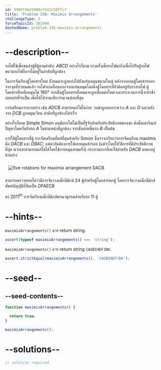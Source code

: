 ```yaml
---
id: 5900f4bd1000cf542c50ffcf
title: 'Problem 336: Maximix Arrangements'
challengeType: 5
forumTopicId: 301994
dashedName: problem-336-maximix-arrangements
---
```


# --description--

รถไฟใช้เพื่อขนส่งตู้สี่ตู้ตามลำดับ: $ABCD$ อย่างไรก็ตาม บางครั้งเมื่อรถไฟมาถึงเพื่อไปรับตู้รถไฟ ขบวนรถไฟก็อาจไม่อยู่ในลำดับที่ถูกต้อง

ในการจัดเรียงตู้โดยสารใหม่ ทั้งหมดจะถูกแบ่งไปยังแท่นหมุนขนาดใหญ่ หลังจากถอดตู้โดยสารออกจากจุดที่กำหนดแล้ว รถไฟจะเคลื่อนออกจากแท่นหมุนโดยดึงตู้โดยสารที่ยังติดอยู่กับรางรถไฟ ตู้โดยสารที่เหลือหมุนได้ 180° จากนั้นตู้โดยสารทั้งหมดจะถูกเชื่อมต่อใหม่ และกระบวนการนี้จะทำซ้ำบ่อยเท่าที่จำเป็น เพื่อให้ได้จานเสียงจำนวนน้อยที่สุด

การเตรียมการบางอย่าง เช่น $ADCB$ สามารถแก้ไขได้ง่าย: รถม้าถูกแยกระหว่าง $A$ และ $D$ และหลังจาก $DCB$ ถูกหมุนเวียน ลำดับที่ถูกต้องก็สำเร็จ

อย่างไรก็ตาม Simple Simon คนขับรถไฟไม่เป็นที่รู้จักสำหรับประสิทธิภาพของเขา ดังนั้นเขาจึงแก้ปัญหาโดยเริ่มรับรถ $A$ ในตำแหน่งที่ถูกต้อง จากนั้นค่อยขึ้นรถ $B$ เป็นต้น

การใช้ตู้โดยสารสี่ตู้ การจัดเตรียมที่แย่ที่สุดสำหรับ Simon ซึ่งเราจะเรียกว่าการจัดเตรียม maximix คือ $DACB$ และ $DBAC$; แต่ละอันต้องการให้เขาหมุนห้ารอบ (แม้ว่าโดยใช้วิธีการที่มีประสิทธิภาพที่สุด พวกเขาสามารถแก้ไขได้โดยใช้การหมุนสามครั้ง) กระบวนการที่เขาใช้สำหรับ $DACB$ แสดงอยู่ด้านล่าง

<img class="img-responsive center-block" alt="five rotations for maximix arrangement DACB" src="https://cdn.freecodecamp.org/curriculum/project-euler/maximix-arrangements.gif" style="background-color: white; padding: 10px;">

สามารถตรวจสอบได้ว่ามีการจัดวางแม็กซิมิกซ์ 24 ตู้สำหรับตู้โดยสารหกตู้ โดยการจัดวางแม็กซิมิกซ์ศัพท์บัญญัติที่สิบเป็น $DFAECB$

หา ${2011}^{\text{th}}$ การจัดเรียงแม็กซิมิกซ์พจนานุกรมสำหรับรถ 11 ตู้

# --hints--

`maximixArrangements()` ควร return string.

```js
assert(typeof maximixArrangements() === 'string');
```

`maximixArrangements()` ควร return string `CAGBIHEFJDK`.

```js
assert.strictEqual(maximixArrangements(), 'CAGBIHEFJDK');
```

# --seed--

## --seed-contents--

```js
function maximixArrangements() {

  return true;
}

maximixArrangements();
```

# --solutions--

```js
// solution required
```

